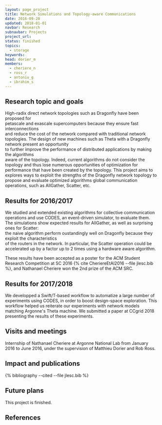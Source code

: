 ```yaml
---
layout: page_project
title: Network Simulations and Topology-aware Communications
date: 2016-09-28
updated: 2018-01-01
navbar: Research
subnavbar: Projects
project_url:
status: finished 
topics: 
  - storage
keywords:
head: dorier_m
members:
  - cheriere_n
  - ross_r
  - antoniu_g
  - ibrahim_s
---
```


## Research topic and goals

High-radix direct network topologies such as Dragonfly have been proposed for  
petascale and exascale supercomputers because they ensure fast interconnections  
and reduce the cost of the network compared with traditional network topologies. 
The design of new machines such as Theta with a Dragonfly network present an opportunity  
to further improve the performance of distributed applications by making the algorithms  
aware of the topology. Indeed, current algorithms do not consider the topology and thus
lose numerous opportunities of optimization for performance that have been created by the topology. 
This project aims to explores ways to exploit the strengths of the Dragonfly network topology
to propose and evaluate optimized algorithms  global communication operations, such as AllGather, Scatter, etc.

## Results for 2016/2017

We studied and extended existing algorithms for collective communication operations and use CODES,
an event-driven simulator, to evaluate them. The simulations show expected results for AllGather, as well as surprising ones for Scatter:  
the naive algorithm perform oustandingly well on Dragonfly because they exploit the characteristics  
of the routers in the network. In particular, the Scatter operation could be accelerated up 
by a factor up to 2 times using a hardware aware algorithm. 

These results have been accepted as a poster for the ACM Student Research Competition at SC 2016 {% cite CheriereEtAl2016 --file jlesc.bib %}, and Nathanael Cheriere won the 2nd prize of the ACM SRC.

## Results for 2017/2018

We developped a Swift/T-based workflow to automatize a large number of experiments using CODES, in order to boost design-space exploration. This workflow helped us reiterate our experiments with network models matching Argonne's Theta machine. We submitted a paper at CCgrid 2018 presenting the results of these experiments.

## Visits and meetings

Internship of Nathanael Cheriere at Argonne National Lab from January 2016 to June 2016, under the supervision of Matthieu Dorier and Rob Ross.

## Impact and publications

{% bibliography --cited --file jlesc.bib %}


## Future plans

This project is finished.

## References
